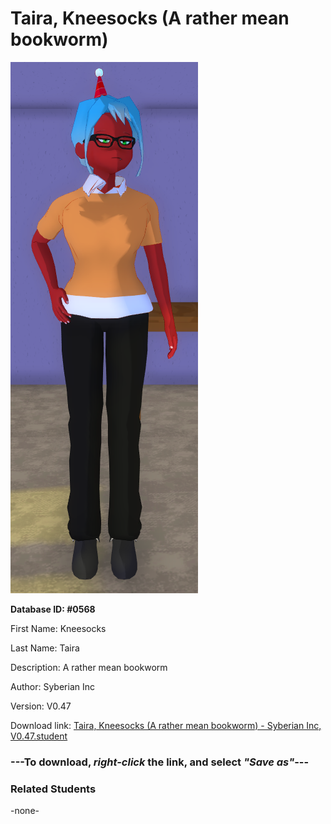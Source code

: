 # Taira, Kneesocks (A rather mean bookworm)

<img src="Files/Taira, Kneesocks (A rather mean bookworm).png" title="Taira, Kneesocks (A rather mean bookworm) - Syberian Inc, V0.47">

**Database ID: #0568**

First Name: Kneesocks

Last Name: Taira

Description: A rather mean bookworm

Author: Syberian Inc

Version: V0.47

Download link: <a href="https://raw.githubusercontent.com/Arbiter1223/Daigaku-Gurashi-Custom-Students/master/Students/Files/Taira%2C%20Kneesocks%20(A%20rather%20mean%20bookworm)%20-%20Syberian%20Inc%2C%20V0.47.student">Taira, Kneesocks (A rather mean bookworm) - Syberian Inc, V0.47.student</a>

### ---**To download, _right-click_ the link, and select _"Save as"_**---

### Related Students

-none-
